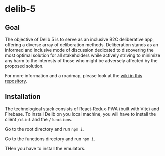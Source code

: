 # delib-5

## Goal

The objective of Delib 5 is to serve as an inclusive B2C deliberative app, offering a diverse array of deliberation methods.
Deliberation stands as an informed and inclusive mode of discussion dedicated to discovering the most optimal solution for all stakeholders while actively striving to minimize any harm to the interests of those who might be adversely affected by the proposed solution.

For more information and a roadmap, please look at the [wiki in this repository](https://github.com/delib-org/delib-5/wiki).

## Installation
The technological stack consists of React-Redux-PWA (built with Vite) and Firebase. To install Delib on you local machine, you will have to install the client ```/clint``` and the ```/functions```.

Go to the root directory and run ```npm i```. 

Go to the functions directory and run ```npm i```.

THen you have to install the emulators. 





